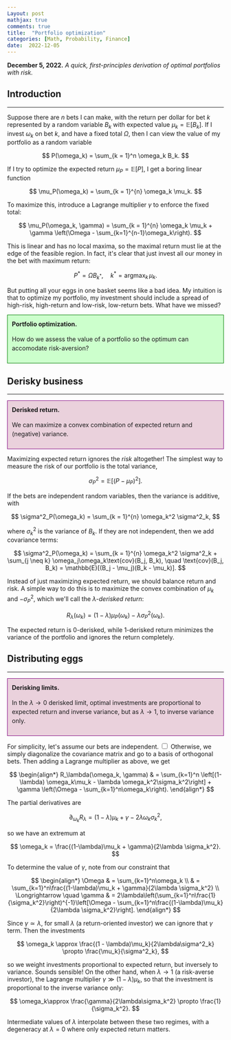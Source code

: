 ```yaml
---
Layout: post
mathjax: true
comments: true
title:  "Portfolio optimization"
categories: [Math, Probability, Finance]
date:  2022-12-05
---
```


**December 5, 2022.** *A quick, first-principles derivation of
  optimal portfolios with risk.*

## Introduction
---

Suppose there are $n$ bets I can make, with the return per dollar for
bet $k$ represented by a random variable $B_k$
with expected value $\mu_k = \mathbb{E}[B_k]$.
If I invest $\omega_k$ on bet
$k$, and have a fixed total $\Omega$, then I can view the value of my
portfolio as a random variable

$$
P(\omega_k) = \sum_{k = 1}^n \omega_k B_k.
$$

If I try to optimize the expected return $\mu_P = \mathbb{E}[P]$, I get a boring linear function

$$
\mu_P(\omega_k) = \sum_{k =
1}^{n} \omega_k \mu_k.
$$

To maximize this, introduce a Lagrange multiplier
$\gamma$ to enforce the fixed total:

$$
\mu_P(\omega_k, \gamma) = \sum_{k =
1}^{n} \omega_k \mu_k + \gamma \left(\Omega - \sum_{k=1}^{n-1}\omega_k\right).
$$

This is linear and has no local maxima, so the maximal return must lie at the edge of the
feasible region. In fact, it's clear that just invest all our money in
the bet with maximum return:

$$
P^* = \Omega B_{k^*}, \quad k^* = \text{argmax}_k\,\mu_k.
$$

But putting all your eggs in one basket seems like a bad idea.
My intuition is that to optimize my portfolio, my investment should
include a spread of high-risk, high-return and low-risk, low-return
bets.
What have we missed?

<div style="background-color: #cfc ; padding: 10px; border: 1px
solid green; line-height:1.5">
<b>Portfolio optimization.</b> <br>

How do we assess the value of a portfolio so the optimum can
accomodate risk-aversion?
</div>

## Derisky business
---

<div style="background-color: #EAD1DC ; padding: 10px; border: 1px
solid purple; line-height:1.5">
<b>Derisked return.</b><br>

We can maximize a convex combination of expected return and (negative)
variance.
</div>

Maximizing expected return ignores the *risk* altogether!
The simplest way to measure the risk of our portfolio is the total variance,

$$
\sigma^2_P = \mathbb{E}[(P - \mu_P)^2].
$$

If the bets are independent random variables, then the variance is
additive, with

$$
\sigma^2_P(\omega_k) = \sum_{k =
1}^{n} \omega_k^2 \sigma^2_k,
$$

where $\sigma^2_k$ is the variance of $B_k$.
If they are not independent, then we add covariance terms:

$$
\sigma^2_P(\omega_k) = \sum_{k = 1}^{n} \omega_k^2 \sigma^2_k + \sum_{j \neq k}
\omega_j\omega_k\text{cov}(B_j, B_k), \quad \text{cov}(B_j, B_k) =
\mathbb{E}[(B_j - \mu_j)(B_k - \mu_k)].
$$

Instead of just maximizing expected return, we should balance return
and risk. A simple way to do this is to maximize the convex
combination of $\mu_k$ and $-\sigma^2_P$, which we'll call the
*$\lambda$-derisked return*:

$$
R_\lambda(\omega_k) = (1 - \lambda) \mu_P(\omega_k) - \lambda \sigma^2_P(\omega_k).
$$

The expected return is $0$-derisked, while $1$-derisked
return minimizes the variance of the portfolio and ignores the return
completely.

## Distributing eggs
---

<div style="background-color: #EAD1DC ; padding: 10px; border: 1px
solid purple; line-height:1.5">
<b>Derisking limits.</b><br>

In the $\lambda \to 0$ derisked limit, optimal investments are proportional to
expected return and inverse variance, but as $\lambda \to 1$, to
inverse variance only.
</div>

For simplicity, let's assume our bets are independent.<label for="sn-1"
       class="margin-toggle sidenote-number">
</label>
<input type="checkbox"
       id="sn-1"
       class="margin-toggle"/>
	   <span class="sidenote">Otherwise, we simply diagonalize the
	   covariance matrix and go to a basis of orthogonal bets.</span>
Then adding a Lagrange multiplier as above, we get

$$
\begin{align*}
R_\lambda(\omega_k, \gamma) & = \sum_{k=1}^n
\left[(1-\lambda) \omega_k\mu_k - \lambda \omega_k^2\sigma_k^2\right] +
\gamma \left(\Omega - \sum_{k=1}^n\omega_k\right).
\end{align*}
$$

The partial derivatives are

$$
\partial_{\omega_k} R_\lambda = (1-\lambda)\mu_k + \gamma - 2\lambda
\omega_k \sigma_k^2,
$$

so we have an extremum at

$$
\omega_k = \frac{(1-\lambda)\mu_k + \gamma}{2\lambda \sigma_k^2}.
$$

To determine the value of $\gamma$, note from our constraint that

$$
\begin{align*}
\Omega & = \sum_{k=1}^n\omega_k \\
& = \sum_{k=1}^n\frac{(1-\lambda)\mu_k +
\gamma}{2\lambda \sigma_k^2} \\
\Longrightarrow \quad \gamma
& = 2\lambda\left(\sum_{k=1}^n\frac{1}{\sigma_k^2}\right)^{-1}\left[\Omega -
\sum_{k=1}^n\frac{(1-\lambda)\mu_k}{2\lambda \sigma_k^2}\right].
\end{align*}
$$

Since $\gamma \simeq \lambda$, for small $\lambda$ (a return-oriented investor) we can ignore that
$\gamma$ term. Then the investments

$$
\omega_k \approx \frac{(1 - \lambda)\mu_k}{2\lambda\sigma^2_k} \propto
\frac{\mu_k}{\sigma^2_k},
$$

so we weight investments proportional to expected return, but
inversely to variance. Sounds sensible!
On the other hand, when $\lambda \to 1$ (a risk-averse investor), the Lagrange multiplier
$\gamma \gg (1 - \lambda)\mu_k$, so that the investment is
proportional to the inverse variance only:

$$
\omega_k\approx \frac{\gamma}{2\lambda\sigma_k^2} \propto \frac{1}{\sigma_k^2}.
$$

Intermediate values of $\lambda$ interpolate between these two regimes, with a
degeneracy at $\lambda = 0$ where only expected return matters.

